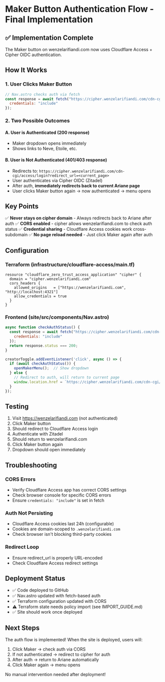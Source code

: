 # Maker Button Authentication Flow - Final Implementation

## ✅ Implementation Complete

The Maker button on wenzelarifiandi.com now uses Cloudflare Access + Cipher OIDC authentication.

## How It Works

### 1. User Clicks Maker Button
```javascript
// Nav.astro checks auth via fetch
const response = await fetch("https://cipher.wenzelarifiandi.com/cdn-cgi/access/get-identity", {
  credentials: "include"
});
```

### 2. Two Possible Outcomes

#### A. User is Authenticated (200 response)
- Maker dropdown opens immediately
- Shows links to Neve, Etoile, etc.

#### B. User is Not Authenticated (401/403 response)
- Redirects to: `https://cipher.wenzelarifiandi.com/cdn-cgi/access/login?redirect_url=<current_page>`
- User authenticates via Cipher OIDC (Zitadel)
- After auth, **immediately redirects back to current Ariane page**
- User clicks Maker button again → now authenticated → menu opens

## Key Points

✅ **Never stays on cipher domain** - Always redirects back to Ariane after auth
✅ **CORS enabled** - cipher allows wenzelarifiandi.com to check auth status
✅ **Credential sharing** - Cloudflare Access cookies work cross-subdomain
✅ **No page reload needed** - Just click Maker again after auth

## Configuration

### Terraform (infrastructure/cloudflare-access/main.tf)
```hcl
resource "cloudflare_zero_trust_access_application" "cipher" {
  domain = "cipher.wenzelarifiandi.com"
  cors_headers {
    allowed_origins   = ["https://wenzelarifiandi.com", "http://localhost:4321"]
    allow_credentials = true
  }
}
```

### Frontend (site/src/components/Nav.astro)
```javascript
async function checkAuthStatus() {
  const response = await fetch("https://cipher.wenzelarifiandi.com/cdn-cgi/access/get-identity", {
    credentials: "include"
  });
  return response.status === 200;
}

creatorToggle.addEventListener('click', async () => {
  if (await checkAuthStatus()) {
    openMakerMenu();  // Show dropdown
  } else {
    // Redirect to auth, will return to current page
    window.location.href = `https://cipher.wenzelarifiandi.com/cdn-cgi/access/login?redirect_url=${encodeURIComponent(window.location.href)}`;
  }
});
```

## Testing

1. Visit https://wenzelarifiandi.com (not authenticated)
2. Click Maker button
3. Should redirect to Cloudflare Access login
4. Authenticate with Zitadel
5. Should return to wenzelarifiandi.com
6. Click Maker button again
7. Dropdown should open immediately

## Troubleshooting

### CORS Errors
- Verify Cloudflare Access app has correct CORS settings
- Check browser console for specific CORS errors
- Ensure `credentials: "include"` is set in fetch

### Auth Not Persisting
- Cloudflare Access cookies last 24h (configurable)
- Cookies are domain-scoped to `.wenzelarifiandi.com`
- Check browser isn't blocking third-party cookies

### Redirect Loop
- Ensure redirect_url is properly URL-encoded
- Check Cloudflare Access redirect settings

## Deployment Status

- ✅ Code deployed to GitHub
- ✅ Nav.astro updated with fetch-based auth
- ✅ Terraform configuration updated with CORS
- ⚠️ Terraform state needs policy import (see IMPORT_GUIDE.md)
- ✅ Site should work once deployed

## Next Steps

The auth flow is implemented! When the site is deployed, users will:
1. Click Maker → check auth via CORS
2. If not authenticated → redirect to cipher for auth
3. After auth → return to Ariane automatically
4. Click Maker again → menu opens

No manual intervention needed after deployment!
